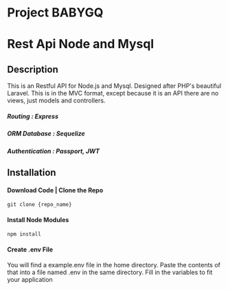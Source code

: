 # Project BABYGQ
# Rest Api Node and Mysql

## Description
This is an Restful API for Node.js and Mysql. Designed after PHP's beautiful Laravel. This is in the MVC format,
except because it is an API there are no views, just models and controllers.

##### Routing         : Express
##### ORM Database    : Sequelize
##### Authentication  : Passport, JWT

## Installation

#### Download Code | Clone the Repo

```
git clone {repo_name}
```

#### Install Node Modules
```
npm install
```

#### Create .env File
You will find a example.env file in the home directory. Paste the contents of that into a file named .env in the same directory. 
Fill in the variables to fit your application

